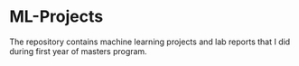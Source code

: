 # ML-Projects
The repository contains machine learning projects and lab reports that I did during first year of masters program.
